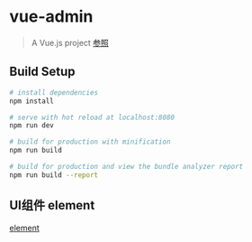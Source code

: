 # vue-admin

> A Vue.js project [参照](https://github.com/PanJiaChen/vue-element-admin)

## Build Setup

``` bash
# install dependencies
npm install

# serve with hot reload at localhost:8080
npm run dev

# build for production with minification
npm run build

# build for production and view the bundle analyzer report
npm run build --report
```
## UI组件 element
[element](http://element.eleme.io/#/zh-CN/component/installation)
